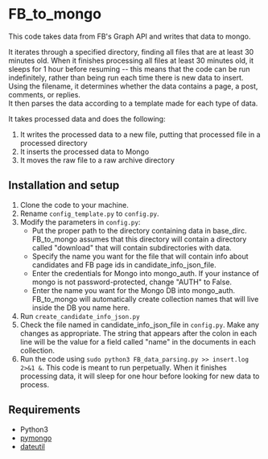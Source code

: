 # FB_to_mongo

This code takes data from FB's Graph API and writes that data to mongo. 

It iterates through a specified directory, finding all files that are at least 30 minutes old. When it finishes processing all files at least 30 minutes old, it sleeps for 1 hour before resuming -- this means that the code can be run indefinitely, rather than being run each time there is new data to insert.    
Using the filename, it determines whether the data contains a page, a post, comments, or replies.  
It then parses the data according to a template made for each type of data.  
  
It takes processed data and does the following:  
1) It writes the processed data to a new file, putting that processed file in a processed directory  
2) It inserts the processed data to Mongo 
3) It moves the raw file to a raw archive directory 

## Installation and setup
1) Clone the code to your machine.  
2) Rename `config_template.py` to `config.py`.
3) Modify the parameters in `config.py`:
    * Put the proper path to the directory containing data in base_dirc. FB_to_mongo assumes that this directory will contain a directory called "download" that will contain subdirectories with data.
    * Specify the name you want for the file that will contain info about candidates and FB page ids in candidate_info_json_file.
    * Enter the credentials for Mongo into mongo_auth. If your instance of mongo is not password-protected, change "AUTH" to False.
    * Enter the name you want for the Mongo DB into mongo_auth. FB_to_mongo will automatically create collection names that will live inside the DB you name here.
4) Run `create_candidate_info_json.py`
5) Check the file named in candidate_info_json_file in `config.py`. Make any changes as appropriate. The string that appears after the colon in each line will be the value for a field called "name" in the documents in each collection.
6) Run the code using `sudo python3 FB_data_parsing.py >> insert.log 2>&1 &`. This code is meant to run perpetually. When it finishes processing data, it will sleep for one hour before looking for new data to process.


## Requirements

* Python3  
* [pymongo](https://api.mongodb.com/python/current/)
* [dateutil](https://dateutil.readthedocs.io/en/stable/)

